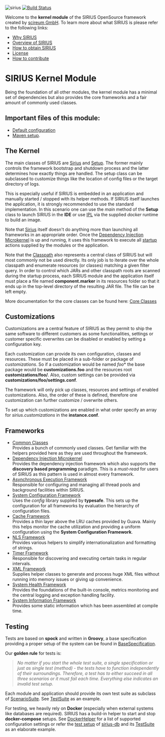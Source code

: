 ![sirius](docs/sirius.jpg)
[![Build Status](https://drone.scireum.com/api/badges/scireum/sirius-kernel/status.svg?ref=refs/heads/develop)](https://drone.scireum.com/scireum/sirius-kernel)

Welcome to the **kernel module** of the SIRIUS OpenSource framework created by [scireum GmbH](https://www.scireum.de).
To learn more about what SIRIUS is please refer to the following links:

* [Why SIRIUS](docs/why.md)
* [Overview of SIRIUS](docs/overview.md)
* [How to obtain SIRIUS](docs/usage.md)
* [License](docs/license.md)
* [How to contribute](docs/contributions.md)

# SIRIUS Kernel Module

Being the foundation of all other modules, the kernel module has a minimal set of dependencies but also provides
the core frameworks and a fair amount of commonly used classes.

## Important files of this module:

* [Default configuration](src/main/resources/component-kernel.conf)
* [Maven setup](pom.xml).

## The Kernel

The main classes of SIRIUS are [Sirius](src/main/java/sirius/kernel/Sirius.java) and
[Setup](src/main/java/sirius/kernel/Setup.java). The former mainly controls the framework bootstrap and shutdown
process and the latter determines how exactly things are handled. The setup class can be subclassed to customize things
like the location of config files or the target directory of logs.

This is especially useful if SIRIUS is embedded in an application and manually started / stopped with its helper
methods. If SIRIUS itself launches the application, it is strongly recommended to use the standard implementation.
In this scenario one can use the *main* method of the **Setup** class to launch SIRIUS in the **IDE** or use
[IPL](https://github.com/scireum/docker-sirius-runtime/blob/master/src/main/java/IPL.java) via the supplied *docker*
runtime to build an image.

Note that [Sirius](src/main/java/sirius/kernel/Sirius.java) itself doesn't do anything more than launching all
frameworks in an appropriate order. Once the [Dependency Injection Microkernel](src/main/java/sirius/kernel/di) is up
and running, it uses this framework to execute all [startup](src/main/java/sirius/kernel/Startable.java) actions
supplied by the modules or the application.

Note that the [Classpath](src/main/java/sirius/kernel/Classpath.java) also represents a central class of SIRIUS but
will most commonly not be used directly. Its only job is to iterate over the whole classpath and enumerate resources
(or classes) matching a given filter query. In order to control which JARs and other classpath roots are scanned during
the startup process, each SIRIUS module and the application itself must place a file named **component.marker** in
its resources folder so that it ends up in the top-level directory of the resulting JAR file. The file can be left
empty.

More documentation for the core classes can be found here: [Core Classes](src/main/java/sirius/kernel)

## Customizations

Customizations are a central feature of SIRIUS as they permit to ship the same software to different customers as some
functionalities, settings or customer specific overwrites can be disabled or enabled by setting a configuration key.

Each customization can provide its own configuration, classes and resources. These must be placed in a sub-folder
or package of *customizations*. So if a customization would be named *foo** the base package would be
**customizations.foo** and the resources root **customizations/foo/**. Also, custom settings can be provided via
**customizations/foo/settings.conf**.

The framework will only pick up classes, resources and settings of enabled customizations. Also, the order of these
is defined, therefore one customization can further customize / overwrite others.

To set up which customizations are enabled in what order specify an array for *sirius.customizations* in the
**instance.conf**.

## Frameworks

* [Common Classes](src/main/java/sirius/kernel/commons)\
  Provides a bunch of commonly used classes. Get familiar with the helpers provided here as they are used
  throughout the framework.
* [Dependency Injection Microkernel](src/main/java/sirius/kernel/di)\
  Provides the dependency injection framework which also supports the **discovery based programming** paradigm.
  This is a _must-read_ for users of SIRIUS as this pattern is used in almost every framework.
* [Asynchronous Execution Framework](src/main/java/sirius/kernel/async)\
  Responsible for configuring and managing all thread pools and background facilities within SIRIUS.
* [System Configuration Framework](src/main/java/sirius/kernel/settings)\
  Uses the _config_ library supplied by **typesafe**. This sets up the configuration for all frameworks
  by evaluation the hierarchy of configuration files.
* [Cache Framework](src/main/java/sirius/kernel/cache)\
  Provides a thin layer above the LRU caches provided by Guava. Mainly this helps monitor
  the cache utilization and providing a uniform configuration using the **System Configuration Framework**.
* [NLS Framework](src/main/java/sirius/kernel/nls)\
  Provides various helpers to simplify internationalization and formatting of strings.
* [Timer Framework](src/main/java/sirius/kernel/timer)\
  Responsible for discovering and executing certain tasks in regular intervals.
* [XML Framework](src/main/java/sirius/kernel/xml)\
  Supplies helper classes to generate and process huge XML files without running into memory issues or giving up
  convenience.
* [System Health Framework](src/main/java/sirius/kernel/health)\
  Provides the foundations of the built-in console, metrics monitoring and the central logging and exception handling
  facility.
* [System Information Framework](src/main/java/sirius/kernel/info)\
  Provides some static information which has been assembled at compile time.

## Testing

Tests are based on **spock** and written in **Groovy**, a base specification providing a proper setup of the
system can be found in [BaseSpecification](src/test/java/sirius/kernel/BaseSpecification.groovy).

Our **golden rule** for tests is:
> _No matter if you start the whole test suite, a single specification or just
as single test (method) - the tests have to function independently of their surroundings. Therefore, a test
has to either succeed in all three scenarios or it must fail each time. Everything else indicates an invalid test
setup._

Each module and application should provide its own test suite as subclass of
[ScenarioSuite](src/test/java/sirius/kernel/ScenarioSuite.java).
See [TestSuite](src/test/java/TestSuite.java) as an example.

For testing, we heavily rely on **Docker** (especially when external systems like databases are required).
SIRIUS has a build-in helper to start and stop **docker-compose** setups.
See [DockerHelper](src/main/java/sirius/kernel/DockerHelper.java) for a list of supported configuration
settings or refer the [test setup](https://github.com/scireum/sirius-db/tree/master/src/test/resources)
of [sirius-db](https://github.com/scireum/sirius-db) and its
[TestSuite](https://github.com/scireum/sirius-db/blob/master/src/test/java/TestSuite.java) as an elaborate example.
